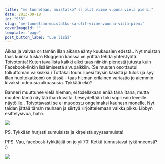 ```yaml
---
title: "me tunnetaan, muistatko? sä olit viime vuonna vielä pieni."
date: 2013-09-18
id: "953"
slug: "me-tunnetaan-muistatko-sa-olit-viime-vuonna-viela-pieni"
coverImageId: ""
template: "page"
post_button_label: "Lue lisää"
---
```


Aikaa ja vaivaa on tämän illan aikana nähty kuukausien edestä.. Nyt muistan taas kuinka tuskaa Bloggerin kanssa on yrittää tehdä yhteistyötä. Toivotonta! Kuten tavallista kaikki alkoi taas niinkin pienestä jutusta kuin Facebook-linkin lisäämisestä sivupalkkiin. (Se muuten osoittautui tolkuttoman vaikeaksi.) Tottakai touhu lipesi täysin käsistä ja tulos (ja syy illan huoltokatkoon) on tässä - taas hieman erilainen variaatio jo aiemmin kivaksi todetusta ulkoasusta. Tykkäättekö?

Banneri muuttunee vielä hieman, ei todellakaan enää tänä iltana, mutta muuten tämä näyttää ihan kivalta. Leveydeltään toki sopii vain leveille näytöille.. Toivottavasti se ei muodostu ongelmaksi kauhean monelle. Nyt taidan jättää tämän rauhaan ja siirtyä kirjoittelemaan vaikka pikku Libbyn esittelysivua, haha.

[![](/images/piha.jpg)](http://2.bp.blogspot.com/-Hb67HUihIb4/Ujn7N1_sgGI/AAAAAAAAG68/b7cISFbuo1w/s1600/piha.jpg)

PS. Tykkään hurjasti sumuisista ja kirpeistä syysaamuista!

PPS. Vau, facebook-tykkääjiä on jo yli 70! Ketkä tunnustavat tykänneensä? :)

[![](/images/ak.jpg)](http://3.bp.blogspot.com/-3mmlYD7zIrU/Ujn85BwTBXI/AAAAAAAAG7M/rcQoxyTQT8U/s1600/ak.jpg)
